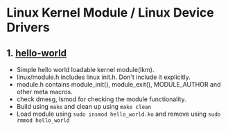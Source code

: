 # Linux Kernel Module / Linux Device Drivers

## 1. [hello-world](/hello-world)
+ Simple hello world loadable kernel module(lkm).
+ linux/module.h includes linux init.h. Don't include it explicitly.
+ module.h contains module_init(), module_exit(), MODULE_AUTHOR and other 
    meta macros. 
+ check dmesg, lsmod for checking the module functionality.
+ Build using `make` and clean up using `make clean`
+ Load module using `sudo insmod hello_world.ko` and remove using 
    `sudo rmmod hello_world`
